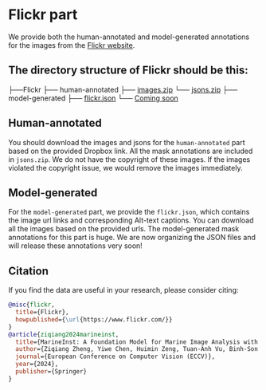 # Flickr part

We provide both the human-annotated and model-generated annotations for the images from the [Flickr website](https://www.flickr.com/).

## The directory structure of Flickr should be this:
├──Flickr
   ├── human-annotated 
       ├── [images.zip](https://www.dropbox.com/scl/fi/bn12v8xyg1uaug2nhmt2z/images.zip?rlkey=7v3tny2lu2v1sjhs3dco0cq2i&st=j7u2g6d7&dl=0) 
       └── [jsons.zip](https://www.dropbox.com/scl/fi/9usht3zyqbtjx0p18dkst/jsons.zip?rlkey=rc6il72ihuoon4hqy4gdlzkth&st=2vzc470a&dl=0)
   ├── model-generated
       ├── [flickr.json](https://www.dropbox.com/scl/fi/l852y1clw2o5afgg1cd6z/flickr.json?rlkey=3ajhqysvkj4cvvqon9z94aqne&st=a41ds2m8&dl=0)
       └── [Coming soon]()

## Human-annotated	
You should download the images and jsons for the `human-annotated` part based on the provided Dropbox link. All the mask annotations are included in `jsons.zip`. We do not have the copyright of these images. If the images violated the copyright issue, we would remove the images immediately.

## Model-generated
For the `model-generated` part, we provide the `flickr.json`, which contains the image url links and corresponding Alt-text captions. You can download all the images based on the provided urls. The model-generated mask annotations for this part is huge. We are now organizing the JSON files and will release these annotations very soon!

## Citation

If you find the data are useful in your research, please consider citing:

```bibtex
@misc{flickr,
  title={Flickr},
  howpublished={\url{https://www.flickr.com/}}
}
@article{ziqiang2024marineinst,
  title={MarineInst: A Foundation Model for Marine Image Analysis with Instance Visual Description},
  author={Ziqiang Zheng, Yiwe Chen, Huimin Zeng, Tuan-Anh Vu, Binh-Son Hua, Sai-Kit Yeung},
  journal={European Conference on Computer Vision (ECCV)},
  year={2024},
  publisher={Springer}
}
```
